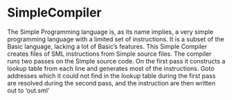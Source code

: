 # SimpleCompiler<br />
The Simple Programming language is, as its name implies, a very simple programming 
language with a limited set of instructions. It is a subset of the Basic language, 
lacking a lot of Basic’s features.
This Simple Compiler creates files of SML instructions from Simple source files. 
The compiler runs two passes on the Simple source code. On the first pass it 
constructs a lookup table from each line and generates most of the instructions. 
Goto addresses which it could not find in the lookup table during the first pass 
are resolved during the second pass, and the instruction are then written out 
to ‘out.sml’

